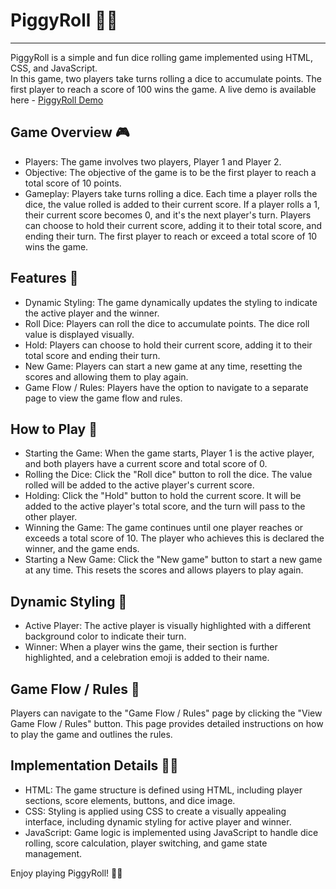 # PiggyRoll 🎲🐖

<hr>

PiggyRoll is a simple and fun dice rolling game implemented using HTML, CSS, and JavaScript.  
In this game, two players take turns rolling a dice to accumulate points.
The first player to reach a score of 100 wins the game.
A live demo is available here - <a href="https://piggyroll.netlify.app/">PiggyRoll Demo</a>

## Game Overview 🎮

- Players: The game involves two players, Player 1 and Player 2.
- Objective: The objective of the game is to be the first player to reach a total score of 10 points.
- Gameplay: Players take turns rolling a dice. Each time a player rolls the dice, the value rolled is added to their current score. If a player rolls a 1, their current score becomes 0, and it's the next player's turn. Players can choose to hold their current score, adding it to their total score, and ending their turn. The first player to reach or exceed a total score of 10 wins the game.

## Features 🐖

- Dynamic Styling: The game dynamically updates the styling to indicate the active player and the winner.
- Roll Dice: Players can roll the dice to accumulate points. The dice roll value is displayed visually.
- Hold: Players can choose to hold their current score, adding it to their total score and ending their turn.
- New Game: Players can start a new game at any time, resetting the scores and allowing them to play again.
- Game Flow / Rules: Players have the option to navigate to a separate page to view the game flow and rules.

## How to Play 🐷

- Starting the Game: When the game starts, Player 1 is the active player, and both players have a current score and total score of 0.
- Rolling the Dice: Click the "Roll dice" button to roll the dice. The value rolled will be added to the active player's current score.
- Holding: Click the "Hold" button to hold the current score. It will be added to the active player's total score, and the turn will pass to the other player.
- Winning the Game: The game continues until one player reaches or exceeds a total score of 10. The player who achieves this is declared the winner, and the game ends.
- Starting a New Game: Click the "New game" button to start a new game at any time. This resets the scores and allows players to play again.

## Dynamic Styling 🎨

- Active Player: The active player is visually highlighted with a different background color to indicate their turn.
- Winner: When a player wins the game, their section is further highlighted, and a celebration emoji is added to their name.

## Game Flow / Rules 🚫

Players can navigate to the "Game Flow / Rules" page by clicking the "View Game Flow / Rules" button. This page provides detailed instructions on how to play the game and outlines the rules.

## Implementation Details 👨‍💻

- HTML: The game structure is defined using HTML, including player sections, score elements, buttons, and dice image.
- CSS: Styling is applied using CSS to create a visually appealing interface, including dynamic styling for active player and winner.
- JavaScript: Game logic is implemented using JavaScript to handle dice rolling, score calculation, player switching, and game state management.

Enjoy playing PiggyRoll! 🎲🐷
